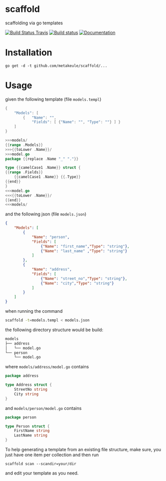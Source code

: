 # scaffold

scaffolding via go templates

[![Build Status Travis](https://secure.travis-ci.org/metakeule/scaffold.png)](http://travis-ci.org/metakeule/scaffold) [![Build status](https://ci.appveyor.com/api/projects/status/n00w2243bfv6h07p?svg=true)](https://ci.appveyor.com/project/metakeule/scaffold) [![Documentation](http://godoc.org/gopkg.in/metakeule/scaffold.v1?status.png)](http://godoc.org/metakeule/scaffold) 

Installation
============

`go get -d -t github.com/metakeule/scaffold/...`

Usage
=====

given the following template (file `models.templ`)

```go
{
    "Models": [
        {   "Name": "",
            "Fields": [ {"Name": "", "Type": ""} ] }
    ]
}

>>>models/
{{range .Models}}
>>>{{toLower .Name}}/
>>>model.go
package {{replace .Name "_" "."}}

type {{camelCase1 .Name}} struct {
{{range .Fields}}
    {{camelCase1 .Name}} {{.Type}}
{{end}}
}
<<<model.go
<<<{{toLower .Name}}/
{{end}}
<<<models/
```
and the following json (file `models.json`)

```json
{
    "Models": [
        {
            "Name": "person",
            "Fields": [
                {"Name": "first_name","Type": "string"},
                {"Name": "last_name" ,"Type": "string"}
            ]
        },
        {
            "Name": "address",
            "Fields": [
                {"Name": "street_no","Type": "string"},
                {"Name": "city","Type": "string"}
            ]
        }
    ]
}
```

when running the command

```sh
scaffold -t=models.templ < models.json
```

the following directory structure would be build:

```sh
models
├── address
│   └── model.go
└── person
    └── model.go
```

where `models/address/model.go` contains

```go
package address

type Address struct {
    StreetNo string
    City string
}
```

and `models/person/model.go` contains

```go
package person

type Person struct {
    FirstName string
    LastName string
}
```

To help generating a template from an existing file structure, make sure, you just have one item per collection and then run 

`scaffold scan --scandir=your/dir`

and edit your template as you need.